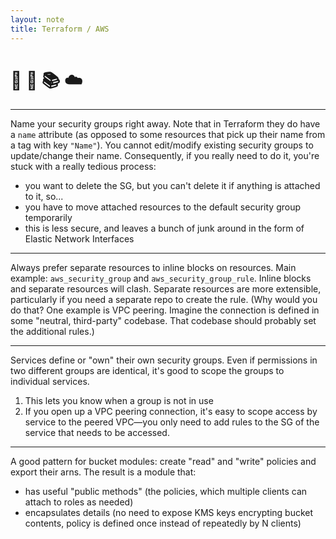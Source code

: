 ```yaml
---
layout: note
title: Terraform / AWS
---
```


# :thinking: :pencil: :books: :cloud:

---

Name your security groups right away.
Note that in Terraform they do have a `name` attribute (as opposed to some resources that pick up their name from a tag with key `"Name"`).
You cannot edit/modify existing security groups to update/change their name.
Consequently, if you really need to do it, you're stuck with a really tedious process:
- you want to delete the SG, but you can't delete it if anything is attached to it, so...
- you have to move attached resources to the default security group temporarily
- this is less secure, and leaves a bunch of junk around in the form of Elastic Network Interfaces

---

Always prefer separate resources to inline blocks on resources.
Main example: `aws_security_group` and `aws_security_group_rule`.
Inline blocks and separate resources will clash.
Separate resources are more extensible, particularly if you need a separate repo to create the rule.
(Why would you do that? One example is VPC peering. Imagine the connection is defined in some "neutral, third-party" codebase. That codebase should probably set the additional rules.)

---

Services define or "own" their own security groups.
Even if permissions in two different groups are identical, it's good to scope the groups to individual services.
1. This lets you know when a group is not in use
2. If you open up a VPC peering connection, it's easy to scope access by service to the peered VPC—you only need to add rules to the SG of the service that needs to be accessed.

---

A good pattern for bucket modules: create "read" and "write" policies and export their arns.
The result is a module that:
- has useful "public methods" (the policies, which multiple clients can attach to roles as needed)
- encapsulates details (no need to expose KMS keys encrypting bucket contents, policy is defined once instead of repeatedly by N clients)
